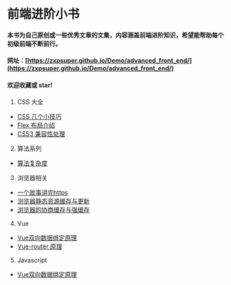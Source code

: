 # 前端进阶小书
#### 本书为自己原创或一些优秀文章的文集，内容涵盖前端进阶知识，希望能帮助每个初级前端不断前行。
#### 网址：[https://zxpsuper.github.io/Demo/advanced_front_end/](https://zxpsuper.github.io/Demo/advanced_front_end/)

#### 欢迎收藏或 star!
1. CSS 大全
* [CSS 几个小技巧](./docs/css/cssTips.md)
* [Flex 布局介绍](./docs/css/flex.md)
* [CSS3 兼容性处理](./docs/css/css3.md)

2. 算法系列
* [算法复杂度](./docs/suanfa/binarySearch.md)

3. 浏览器相关
* [一个故事讲完https](./docs/browser/https.md)
* [浏览器静态资源缓存与更新](./docs/browser/static.md)
* [浏览器的协商缓存与强缓存](./docs/browser/cache.md)

4. Vue
* [Vue双向数据绑定原理](./docs/vue/vue.md)
* [Vue-router 原理](./docs/vue/router.md)

5. Javascript
* [Vue双向数据绑定原理](./docs/js/amd_commonjs.md)

